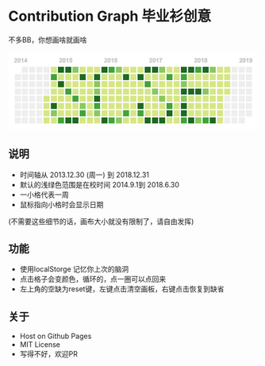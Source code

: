 # Contribution Graph 毕业衫创意

不多BB，你想画啥就画啥

<div align=center>
	<img src="preview.png">
</div>

## 说明

- 时间轴从 2013.12.30 (周一) 到 2018.12.31
- 默认的浅绿色范围是在校时间 2014.9.1到 2018.6.30
- 一小格代表一周
- 鼠标指向小格时会显示日期

(不需要这些细节的话，画布大小就没有限制了，请自由发挥)

## 功能

- 使用localStorge 记忆你上次的脑洞
- 点击格子会变颜色，循环的，点一圈可以点回来
- 左上角的空缺为reset键，左键点击清空画板，右键点击恢复到缺省

## 关于

- Host on Github Pages  
- MIT License  
- 写得不好，欢迎PR